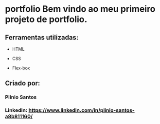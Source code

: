 # portfolio Bem vindo ao meu primeiro projeto de portfolio.

## Ferramentas utilizadas:

* HTML

* CSS

* Flex-box

## Criado por:

### Plinio Santos

### Linkedin: https://www.linkedin.com/in/plinio-santos-a8b811160/
